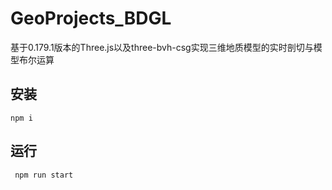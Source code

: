 # GeoProjects_BDGL
基于0.179.1版本的Three.js以及three-bvh-csg实现三维地质模型的实时剖切与模型布尔运算

## 安装

```
npm i
```

## 运行

```
 npm run start
```

